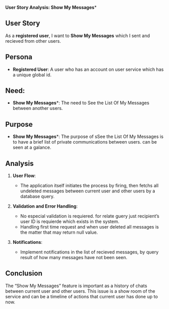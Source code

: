 **User Story Analysis: Show My Messages***


## **User Story**

As a **registered user**, I want to **Show My Messages** which I sent and recieved from other users.


## **Persona**


* **Registered User**: A user who has an account on user service which has a unique global id.


## **Need**:



* **Show My Messages***: The need to See the List Of My Messages between another users.


## **Purpose**



* **Show My Messages***: The purpose of sSee the List Of My Messages is to have a brief list of private communications between users. can be seen at a galance.


## **Analysis**


1. **User Flow**:
    * The application itself initiates the process by firing, then fetchs all undeleted messages between current user and
          other users by a database query.
    
2. **Validation and Error Handling**:
    * No especial validation is requiered. for relate guery just recipient’s user ID is requierde which exists in the system.
    * Handling first time request and when user deleted all messages is the matter that may return null value.

6. **Notifications**:
    * Implement notifications in the list of recieved messages, by query result of how many messages have not been seen.


## **Conclusion**

The “Show My Messages” feature is important as a history of chats between current user and other users. This issue is a show room of the service and can be a timeline of
actions that current user has done up to now.
